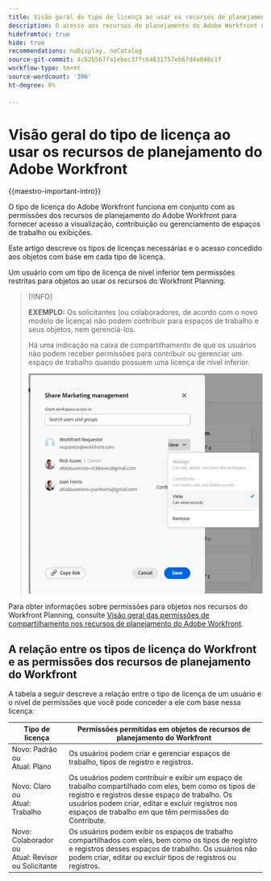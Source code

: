 ```yaml
---
title: Visão geral do tipo de licença ao usar os recursos de planejamento do Adobe Workfront
description: O acesso aos recursos de planejamento do Adobe Workfront depende do tipo de licença, além das permissões para objetos.
hidefromtoc: true
hide: true
recommendations: noDisplay, noCatalog
source-git-commit: 4c62b567fa1ebec37fc64831757eb67d4a048c1f
workflow-type: tm+mt
source-wordcount: '306'
ht-degree: 0%

---
```


<!--update the metadata with real things when making this public; also update the description with something like this: Not all users in the organization have the same access and permissions to use Adobe Maestro. This article describes the levels of access that users could have to Adobe Maestro. -->
<!--update the title and the metadata title if Maestro is NOT its own product - because the title is too generic for it being a Workfront capability-->

# Visão geral do tipo de licença ao usar os recursos de planejamento do Adobe Workfront

{{maestro-important-intro}}

O tipo de licença do Adobe Workfront funciona em conjunto com as permissões dos recursos de planejamento do Adobe Workfront para fornecer acesso a visualização, contribuição ou gerenciamento de espaços de trabalho ou exibições. <!--add more objects here when we can grant other object-specific permissions-->

Este artigo descreve os tipos de licenças necessárias e o acesso concedido aos objetos com base em cada tipo de licença.

Um usuário com um tipo de licença de nível inferior tem permissões restritas para objetos ao usar os recursos do Workfront Planning.

>[!INFO]
>
>**EXEMPLO:** Os solicitantes (ou colaboradores, de acordo com o novo modelo de licença) não podem contribuir para espaços de trabalho e seus objetos, nem gerenciá-los.
>
>Há uma indicação na caixa de compartilhamento de que os usuários não podem receber permissões para contribuir ou gerenciar um espaço de trabalho quando possuem uma licença de nível inferior.
>
>![](assets/permissions-grayed-out-for-requestor-user.png)


Para obter informações sobre permissões para objetos nos recursos do Workfront Planning, consulte [Visão geral das permissões de compartilhamento nos recursos de planejamento do Adobe Workfront](/help/quicksilver/maestro/access/sharing-permissions-overview.md).

## A relação entre os tipos de licença do Workfront e as permissões dos recursos de planejamento do Workfront

A tabela a seguir descreve a relação entre o tipo de licença de um usuário e o nível de permissões que você pode conceder a ele com base nessa licença:


| Tipo de licença | Permissões permitidas em objetos de recursos de planejamento do Workfront |
|------------------------------------------------|-------------------------------------------------------------------------------------------------------------------------------------------------------------------------------|
| Novo: Padrão <br> ou <br>Atual: Plano | Os usuários podem criar e gerenciar espaços de trabalho, tipos de registro e registros. |
| Novo: Claro <br> ou <br>Atual: Trabalho | Os usuários podem contribuir e exibir um espaço de trabalho compartilhado com eles, bem como os tipos de registro e registros desse espaço de trabalho.  Os usuários podem criar, editar e excluir registros nos espaços de trabalho em que têm permissões do Contribute. |
| Novo: Colaborador <br> ou <br>Atual: Revisor ou Solicitante | Os usuários podem exibir os espaços de trabalho compartilhados com eles, bem como os tipos de registro e registros desses espaços de trabalho. Os usuários não podem criar, editar ou excluir tipos de registros ou registros. |



